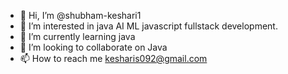 - 👋 Hi, I’m @shubham-keshari1
- 👀 I’m interested in java AI ML javascript fullstack development.
- 🌱 I’m currently learning java
- 💞️ I’m looking to collaborate on Java
- 📫 How to reach me kesharis092@gmail.com

<!---
shubham-keshari1/shubham-keshari1 is a ✨ special ✨ repository because its `README.md` (this file) appears on your GitHub profile.
You can click the Preview link to take a look at your changes.
--->
